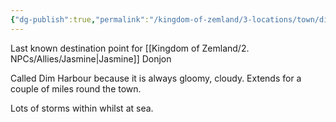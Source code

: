 ```yaml
---
{"dg-publish":true,"permalink":"/kingdom-of-zemland/3-locations/town/dim-harbour/","tags":["Town"]}
---
```


Last known destination point for [[Kingdom of Zemland/2. NPCs/Allies/Jasmine\|Jasmine]] Donjon

Called Dim Harbour because it is always gloomy, cloudy. Extends for a couple of miles round the town.

Lots of storms within whilst at sea.